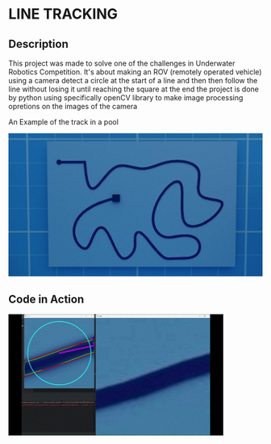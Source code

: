 # LINE TRACKING

## Description
This project was made to solve one of the challenges in Underwater Robotics Competition.
It's about making an ROV (remotely operated vehicle) using a camera detect a circle at the start of a line and then then follow the line without losing it until reaching the square at the end
the project is done by python using specifically openCV library to make image processing opretions on the images of the camera

An Example of the track in a pool

![An Example of the track in a pool](https://github.com/AbuAlHagag/ROV-line-track/blob/master/referance.jpg)

## Code in Action
![](https://github.com/AbuAlHagag/ROV-line-track/blob/master/line%20track%20gif.gif)
